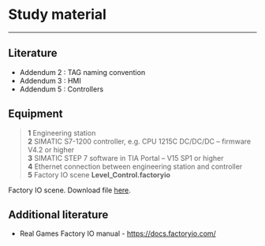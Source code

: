 # Study material
_____________________________________
## Literature
- Addendum 2 : TAG naming convention
- Addendum 3 : HMI
- Addendum 5 : Controllers

## Equipment

> **1** Engineering station <br>
> **2** SIMATIC S7-1200 controller, e.g. CPU 1215C DC/DC/DC – firmware V4.2 or higher <br>
> **3** SIMATIC STEP 7 software in TIA Portal – V15 SP1 or higher <br>
> **4** Ethernet connection between engineering station and controller <br>
> **5** Factory IO scene **Level_Control.factoryio**

Factory IO scene. Download file <a href="./Ex05/Documents/Level_Control.factoryio">here</a>.</p>

## Additional literature
*  Real Games Factory IO manual - https://docs.factoryio.com/
